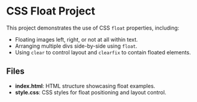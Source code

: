# CSS Float Project

This project demonstrates the use of CSS `float` properties, including:

- Floating images left, right, or not at all within text.
- Arranging multiple divs side-by-side using `float`.
- Using `clear` to control layout and `clearfix` to contain floated elements.

## Files

- **index.html**: HTML structure showcasing float examples.
- **style.css**: CSS styles for float positioning and layout control.
